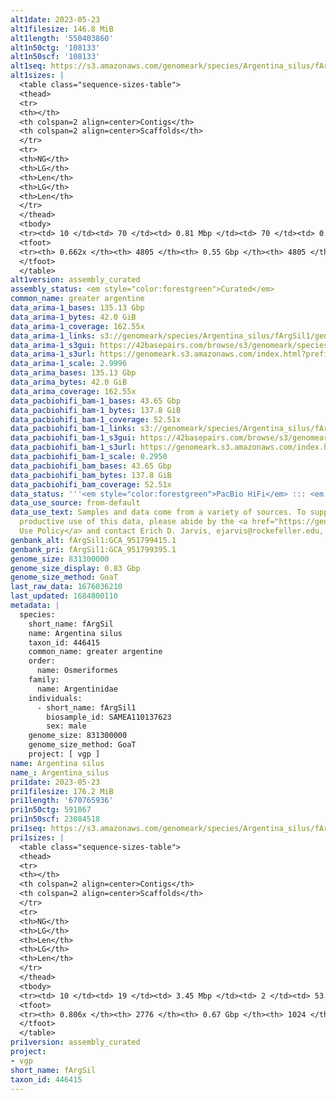 ```yaml
---
alt1date: 2023-05-23
alt1filesize: 146.8 MiB
alt1length: '550403860'
alt1n50ctg: '108133'
alt1n50scf: '108133'
alt1seq: https://s3.amazonaws.com/genomeark/species/Argentina_silus/fArgSil1/assembly_curated/fArgSil1.alt.cur.20230523.fasta.gz
alt1sizes: |
  <table class="sequence-sizes-table">
  <thead>
  <tr>
  <th></th>
  <th colspan=2 align=center>Contigs</th>
  <th colspan=2 align=center>Scaffolds</th>
  </tr>
  <tr>
  <th>NG</th>
  <th>LG</th>
  <th>Len</th>
  <th>LG</th>
  <th>Len</th>
  </tr>
  </thead>
  <tbody>
  <tr><td> 10 </td><td> 70 </td><td> 0.81 Mbp </td><td> 70 </td><td> 0.81 Mbp </td></tr><tr><td> 20 </td><td> 202 </td><td> 0.51 Mbp </td><td> 202 </td><td> 0.51 Mbp </td></tr><tr><td> 30 </td><td> 415 </td><td> 306.99 Kbp </td><td> 415 </td><td> 306.99 Kbp </td></tr><tr><td> 40 </td><td> 758 </td><td> 191.45 Kbp </td><td> 758 </td><td> 191.45 Kbp </td></tr><tr style="background-color:#cccccc;"><td> 50 </td><td> 1338 </td><td> 108.13 Kbp </td><td> 1338 </td><td> 108.13 Kbp </td></tr><tr><td> 60 </td><td> 2600 </td><td> 40.45 Kbp </td><td> 2600 </td><td> 40.45 Kbp </td></tr><tr><td> 70 </td><td> 0 </td><td>  </td><td> 0 </td><td>  </td></tr><tr><td> 80 </td><td> 0 </td><td>  </td><td> 0 </td><td>  </td></tr><tr><td> 90 </td><td> 0 </td><td>  </td><td> 0 </td><td>  </td></tr><tr><td> 100 </td><td> 0 </td><td>  </td><td> 0 </td><td>  </td></tr></tbody>
  <tfoot>
  <tr><th> 0.662x </th><th> 4805 </th><th> 0.55 Gbp </th><th> 4805 </th><th> 0.55 Gbp </th></tr>
  </tfoot>
  </table>
alt1version: assembly_curated
assembly_status: <em style="color:forestgreen">Curated</em>
common_name: greater argentine
data_arima-1_bases: 135.13 Gbp
data_arima-1_bytes: 42.0 GiB
data_arima-1_coverage: 162.55x
data_arima-1_links: s3://genomeark/species/Argentina_silus/fArgSil1/genomic_data/arima/<br>
data_arima-1_s3gui: https://42basepairs.com/browse/s3/genomeark/species/Argentina_silus/fArgSil1/genomic_data/arima/
data_arima-1_s3url: https://genomeark.s3.amazonaws.com/index.html?prefix=species/Argentina_silus/fArgSil1/genomic_data/arima/
data_arima-1_scale: 2.9996
data_arima_bases: 135.13 Gbp
data_arima_bytes: 42.0 GiB
data_arima_coverage: 162.55x
data_pacbiohifi_bam-1_bases: 43.65 Gbp
data_pacbiohifi_bam-1_bytes: 137.8 GiB
data_pacbiohifi_bam-1_coverage: 52.51x
data_pacbiohifi_bam-1_links: s3://genomeark/species/Argentina_silus/fArgSil1/genomic_data/pacbio_hifi/<br>
data_pacbiohifi_bam-1_s3gui: https://42basepairs.com/browse/s3/genomeark/species/Argentina_silus/fArgSil1/genomic_data/pacbio_hifi/
data_pacbiohifi_bam-1_s3url: https://genomeark.s3.amazonaws.com/index.html?prefix=species/Argentina_silus/fArgSil1/genomic_data/pacbio_hifi/
data_pacbiohifi_bam-1_scale: 0.2950
data_pacbiohifi_bam_bases: 43.65 Gbp
data_pacbiohifi_bam_bytes: 137.8 GiB
data_pacbiohifi_bam_coverage: 52.51x
data_status: '''<em style="color:forestgreen">PacBio HiFi</em> ::: <em style="color:forestgreen">Arima</em>'''
data_use_source: from-default
data_use_text: Samples and data come from a variety of sources. To support fair and
  productive use of this data, please abide by the <a href="https://genome10k.soe.ucsc.edu/data-use-policies/">Data
  Use Policy</a> and contact Erich D. Jarvis, ejarvis@rockefeller.edu, with any questions.
genbank_alt: fArgSil1:GCA_951799415.1
genbank_pri: fArgSil1:GCA_951799395.1
genome_size: 831300000
genome_size_display: 0.83 Gbp
genome_size_method: GoaT
last_raw_data: 1676036210
last_updated: 1684800110
metadata: |
  species:
    short_name: fArgSil
    name: Argentina silus
    taxon_id: 446415
    common_name: greater argentine
    order:
      name: Osmeriformes
    family:
      name: Argentinidae
    individuals:
      - short_name: fArgSil1
        biosample_id: SAMEA110137623
        sex: male
    genome_size: 831300000
    genome_size_method: GoaT
    project: [ vgp ]
name: Argentina silus
name_: Argentina_silus
pri1date: 2023-05-23
pri1filesize: 176.2 MiB
pri1length: '670765936'
pri1n50ctg: 591867
pri1n50scf: 23084518
pri1seq: https://s3.amazonaws.com/genomeark/species/Argentina_silus/fArgSil1/assembly_curated/fArgSil1.pri.cur.20230523.fasta.gz
pri1sizes: |
  <table class="sequence-sizes-table">
  <thead>
  <tr>
  <th></th>
  <th colspan=2 align=center>Contigs</th>
  <th colspan=2 align=center>Scaffolds</th>
  </tr>
  <tr>
  <th>NG</th>
  <th>LG</th>
  <th>Len</th>
  <th>LG</th>
  <th>Len</th>
  </tr>
  </thead>
  <tbody>
  <tr><td> 10 </td><td> 19 </td><td> 3.45 Mbp </td><td> 2 </td><td> 53.08 Mbp </td></tr><tr><td> 20 </td><td> 52 </td><td> 1.89 Mbp </td><td> 4 </td><td> 35.03 Mbp </td></tr><tr><td> 30 </td><td> 105 </td><td> 1.28 Mbp </td><td> 7 </td><td> 25.59 Mbp </td></tr><tr><td> 40 </td><td> 184 </td><td> 0.86 Mbp </td><td> 10 </td><td> 24.54 Mbp </td></tr><tr style="background-color:#cccccc;"><td> 50 </td><td> 301 </td><td style="background-color:#ff8888;"> 0.59 Mbp </td><td> 14 </td><td style="background-color:#88ff88;"> 23.08 Mbp </td></tr><tr><td> 60 </td><td> 489 </td><td> 334.20 Kbp </td><td> 18 </td><td> 19.73 Mbp </td></tr><tr><td> 70 </td><td> 851 </td><td> 148.58 Kbp </td><td> 22 </td><td> 16.51 Mbp </td></tr><tr><td> 80 </td><td> 2241 </td><td> 17.70 Kbp </td><td> 470 </td><td> 18.12 Kbp </td></tr><tr><td> 90 </td><td> 0 </td><td>  </td><td> 0 </td><td>  </td></tr><tr><td> 100 </td><td> 0 </td><td>  </td><td> 0 </td><td>  </td></tr></tbody>
  <tfoot>
  <tr><th> 0.806x </th><th> 2776 </th><th> 0.67 Gbp </th><th> 1024 </th><th> 0.67 Gbp </th></tr>
  </tfoot>
  </table>
pri1version: assembly_curated
project:
- vgp
short_name: fArgSil
taxon_id: 446415
---
```

